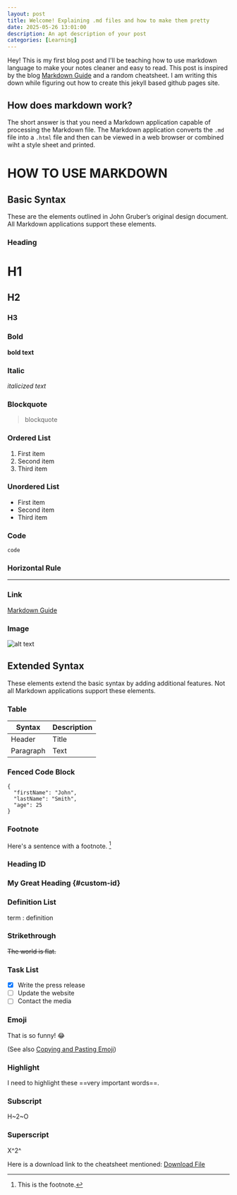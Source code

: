 ```yaml
---
layout: post
title: Welcome! Explaining .md files and how to make them pretty
date: 2025-05-26 13:01:00
description: An apt description of your post
categories: [Learning]
---
```


Hey! This is my first blog post and I'll be teaching how to use markdown language to make your notes cleaner and easy to read. This post is inspired by the blog [Markdown Guide](https://www.markdownguide.org/getting-started/) and a random cheatsheet. I am writing this down while figuring out how to create this jekyll based github pages site.

## How does markdown work?
The short answer is that you need a Markdown application capable of processing the Markdown file. The Markdown application converts the `.md` file into a `.html` file and then can be viewed in a web browser or combined wiht a style sheet and printed.

# HOW TO USE MARKDOWN

## Basic Syntax

These are the elements outlined in John Gruber’s original design document. All Markdown applications support these elements.

### Heading

# H1
## H2
### H3

### Bold

**bold text**

### Italic

*italicized text*

### Blockquote

> blockquote

### Ordered List

1. First item
2. Second item
3. Third item

### Unordered List

- First item
- Second item
- Third item

### Code

`code`

### Horizontal Rule

---

### Link

[Markdown Guide](https://www.markdownguide.org)

### Image

![alt text](https://www.markdownguide.org/assets/images/tux.png)

## Extended Syntax

These elements extend the basic syntax by adding additional features. Not all Markdown applications support these elements.

### Table

| Syntax | Description |
| ----------- | ----------- |
| Header | Title |
| Paragraph | Text |

### Fenced Code Block

```
{
  "firstName": "John",
  "lastName": "Smith",
  "age": 25
}
```

### Footnote

Here's a sentence with a footnote. [^1]

[^1]: This is the footnote.

### Heading ID

### My Great Heading {#custom-id}

### Definition List

term
: definition

### Strikethrough

~~The world is flat.~~

### Task List

- [x] Write the press release
- [ ] Update the website
- [ ] Contact the media

### Emoji

That is so funny! :joy:

(See also [Copying and Pasting Emoji](https://www.markdownguide.org/extended-syntax/#copying-and-pasting-emoji))

### Highlight

I need to highlight these ==very important words==.

### Subscript

H~2~O

### Superscript

X^2^


Here is a download link to the cheatsheet mentioned: <a href="../blog_files/markdown-cheat-sheet.md">Download File</a>

